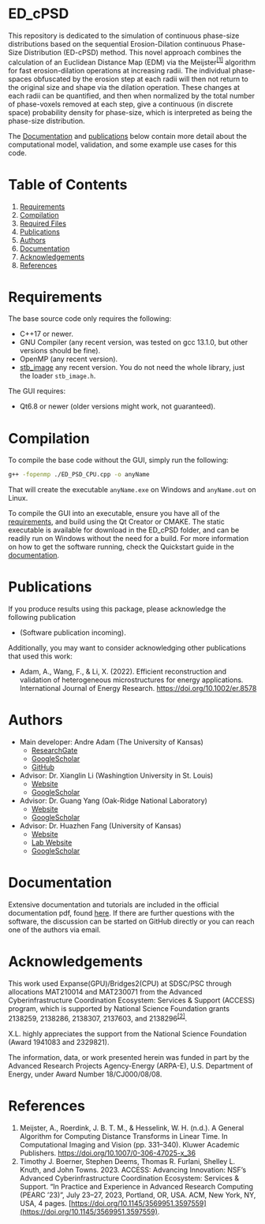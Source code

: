 # ED_cPSD

This repository is dedicated to the simulation of continuous phase-size distributions based on the sequential Erosion-Dilation continuous Phase-Size Distribution (ED-cPSD) method. This novel approach combines the calculation of an Euclidean Distance Map (EDM) via the Meijster<sup>[[1]](http://fab.cba.mit.edu/classes/S62.12/docs/Meijster_distance.pdf)</sup> algorithm for fast erosion-dilation operations at increasing radii. The individual phase-spaces obfuscated by the erosion step at each radii will then not return to the original size and shape via the dilation operation. These changes at each radii can be quantified, and then when normalized by the total number of phase-voxels removed at each step, give a continuous (in discrete space) probability density for phase-size, which is interpreted as being the phase-size distribution.

The [Documentation](#documentation) and [publications](#publications) below contain more detail about the computational model, validation, and some example use cases for this code.

# Table of Contents

1. [Requirements](#requirements)
2. [Compilation](#compilation)
3. [Required Files](#required-files)
4. [Publications](#ppublications)
5. [Authors](#code-authors)
6. [Documentation](#documentation)
7. [Acknowledgements](#acknowledgements)
9. [References](#references)

# Requirements

The base source code only requires the following:
- C++17 or newer.
- GNU Compiler (any recent version, was tested on gcc 13.1.0, but other versions should be fine).
- OpenMP (any recent version).
- [stb_image](https://github.com/nothings/stb) any recent version. You do not need the whole library, just the loader `stb_image.h`.

The GUI requires:
- Qt6.8 or newer (older versions might work, not guaranteed).

# Compilation

To compile the base code without the GUI, simply run the following:

```bash
g++ -fopenmp ./ED_PSD_CPU.cpp -o anyName
```

That will create the executable `anyName.exe` on Windows and `anyName.out` on Linux.

To compile the GUI into an executable, ensure you have all of the [requirements](#requirements), and build using the Qt Creator or CMAKE. The static executable is available for download in the ED_cPSD folder, and can be readily run on Windows without the need for a build. For more information on how to get the software running, check the Quickstart guide in the [documentation](https://github.com/adama-wzr/ED_cPSD/tree/main/doc).

# Publications

If you produce results using this package, please acknowledge the following publication

- (Software publication incoming).

Additionally, you may want to consider acknowledging other publications that used this work:

- Adam, A., Wang, F., & Li, X. (2022). Efficient reconstruction and validation of heterogeneous microstructures for energy applications. International Journal of Energy Research. https://doi.org/10.1002/er.8578

# Authors
- Main developer: Andre Adam (The University of Kansas)
    - [ResearchGate](https://www.researchgate.net/profile/Andre-Adam-2)
    - [GoogleScholar](https://scholar.google.com/citations?hl=en&user=aP_rDkMAAAAJ)
    - [GitHub](https://github.com/adama-wzr)
- Advisor: Dr. Xianglin Li (Washingtion University in St. Louis)
    - [Website](https://xianglinli.wixsite.com/mysite)
    - [GoogleScholar](https://scholar.google.com/citations?user=8y0Vd8cAAAAJ&hl=en)
- Advisor: Dr. Guang Yang (Oak-Ridge National Laboratory)
    - [Website](https://www.ornl.gov/staff-profile/guang-yang)
    - [GoogleScholar](https://scholar.google.com/citations?user=Ph_5mDMAAAAJ&hl=en)
- Advisor: Dr. Huazhen Fang (University of Kansas)
    - [Website](https://fang.ku.edu/)
    - [Lab Website](https://www.issl.space/)
    - [GoogleScholar](https://scholar.google.com/citations?user=3m7Yd4YAAAAJ&hl=en)

# Documentation
Extensive documentation and tutorials are included in the official documentation pdf, found [here](https://github.com/adama-wzr/ED_cPSD/tree/main/doc). If there are further questions with the software, the discussion can be started on GitHub directly or you can reach one of the authors via email.
# Acknowledgements

This work used Expanse(GPU)/Bridges2(CPU) at SDSC/PSC through allocations MAT210014 and MAT230071 from the Advanced Cyberinfrastructure Coordination Ecosystem: Services \& Support (ACCESS) program, which is supported by National Science Foundation grants 2138259, 2138286, 2138307, 2137603, and 2138296<sup>[[2]](https://doi.org/10.1145/3569951.3597559)</sup>.

X.L. highly appreciates the support from the National Science Foundation (Award 1941083 and 2329821).

The information, data, or work presented herein was funded in part by the Advanced Research Projects Agency-Energy (ARPA-E), U.S. Department of Energy, under Award Number 18/CJ000/08/08.

# References
1. Meijster, A., Roerdink, J. B. T. M., & Hesselink, W. H. (n.d.). A General Algorithm for Computing Distance Transforms in Linear Time. In Computational Imaging and Vision (pp. 331–340). Kluwer Academic Publishers. https://doi.org/10.1007/0-306-47025-x_36
2. Timothy J. Boerner, Stephen Deems, Thomas R. Furlani, Shelley L. Knuth, and John Towns. 2023. ACCESS: Advancing Innovation: NSF’s Advanced Cyberinfrastructure Coordination Ecosystem: Services & Support. “In Practice and Experience in Advanced Research Computing (PEARC ’23)”, July 23–27, 2023, Portland, OR, USA. ACM, New York, NY, USA, 4 pages. [https://doi.org/10.1145/3569951.3597559](https://doi.org/10.1145/3569951.3597559).
